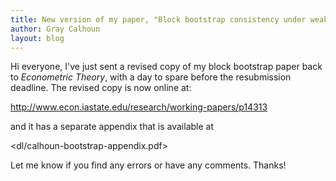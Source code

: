 ```yaml
---
title: New version of my paper, "Block bootstrap consistency under weak assumptions"
author: Gray Calhoun
layout: blog
---
```


Hi everyone, I've just sent a revised copy of my block bootstrap paper
back to *Econometric Theory*, with a day to spare before the
resubmission deadline. The revised copy is now online at:

<http://www.econ.iastate.edu/research/working-papers/p14313>

and it has a separate appendix that is available at

<dl/calhoun-bootstrap-appendix.pdf>

Let me know if you find any errors or have any comments. Thanks!